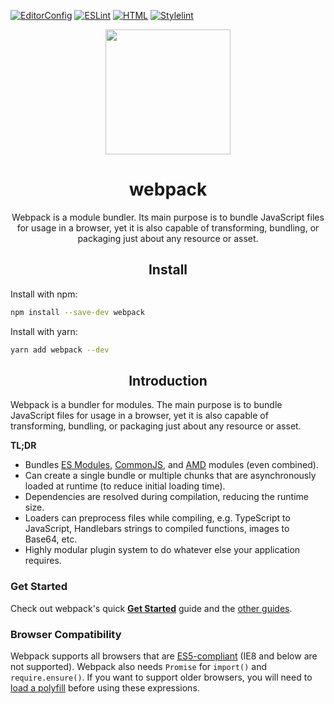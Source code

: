 [![EditorConfig](https://github.com/Zaluper626/parallax/actions/workflows/editirconfig.yml/badge.svg)](https://github.com/Zaluper626/parallax/actions/workflows/editirconfig.yml)
[![ESLint](https://github.com/Zaluper626/parallax/actions/workflows/lint.yml/badge.svg)](https://github.com/Zaluper626/parallax/actions/workflows/lint.yml)
[![HTML](https://github.com/Zaluper626/parallax/actions/workflows/html.yml/badge.svg)](https://github.com/Zaluper626/parallax/actions/workflows/html.yml)
[![Stylelint](https://github.com/Zaluper626/parallax/actions/workflows/stylelint.yml/badge.svg)](https://github.com/Zaluper626/parallax/actions/workflows/stylelint.yml)

<div align="center">
    <a href="https://github.com/webpack/webpack">
        <img width="200" height="200" src="https://webpack.js.org/assets/icon-square-big.svg">
    </a>
    <h1>webpack</h1>
    <p>
        Webpack is a module bundler. Its main purpose is to bundle JavaScript files for usage in a browser, yet it is also capable of transforming, bundling, or packaging just about any resource         or asset.
    </p>
    <h2 align="center">Install</h2>
</div>

Install with npm:

```bash
npm install --save-dev webpack
```
    
Install with yarn:

```bash
yarn add webpack --dev
```

<h2 align="center">Introduction</h2>

Webpack is a bundler for modules. The main purpose is to bundle JavaScript
files for usage in a browser, yet it is also capable of transforming, bundling,
or packaging just about any resource or asset.

**TL;DR**

- Bundles [ES Modules](https://www.2ality.com/2014/09/es6-modules-final.html), [CommonJS](http://wiki.commonjs.org/), and [AMD](https://github.com/amdjs/amdjs-api/wiki/AMD) modules (even combined).
- Can create a single bundle or multiple chunks that are asynchronously loaded at runtime (to reduce initial loading time).
- Dependencies are resolved during compilation, reducing the runtime size.
- Loaders can preprocess files while compiling, e.g. TypeScript to JavaScript, Handlebars strings to compiled functions, images to Base64, etc.
- Highly modular plugin system to do whatever else your application requires.

### Get Started

Check out webpack's quick [**Get Started**](https://webpack.js.org/guides/getting-started) guide and the [other guides](https://webpack.js.org/guides/).

### Browser Compatibility

Webpack supports all browsers that are [ES5-compliant](https://kangax.github.io/compat-table/es5/) (IE8 and below are not supported).
Webpack also needs `Promise` for `import()` and `require.ensure()`. If you want to support older browsers, you will need to [load a polyfill](https://webpack.js.org/guides/shimming/) before using these expressions.
